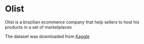 # Olist

Olist is a brazilian ecommerce company that help sellers to host his products in a set of marketplaces 

The dataset was downloaded from [Kaggle](https://www.kaggle.com/datasets/olistbr/brazilian-ecommerce)
